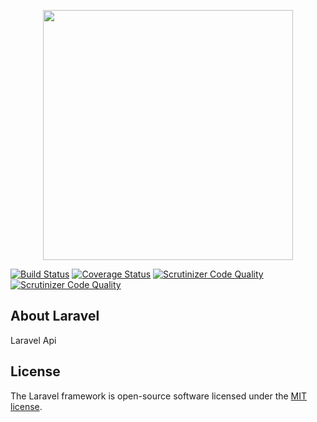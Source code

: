<p align="center"><img src="https://res.cloudinary.com/dtfbvvkyp/image/upload/v1566331377/laravel-logolockup-cmyk-red.svg" width="400"></p>

[![Build Status](https://travis-ci.org/fgoldoni/laravel-api.svg?branch=master)](https://travis-ci.org/fgoldoni/laravel-api)
[![Coverage Status](https://coveralls.io/repos/github/fgoldoni/laravel-api/badge.svg?branch=master)](https://coveralls.io/github/fgoldoni/laravel-api?branch=master)
[![Scrutinizer Code Quality](https://scrutinizer-ci.com/g/fgoldoni/laravel-api/badges/quality-score.png?b=master)](https://scrutinizer-ci.com/g/fgoldoni/laravel-api/?branch=master)
[![Scrutinizer Code Quality](https://scrutinizer-ci.com/g/fgoldoni/laravel-api/badges/quality-score.png?b=master)](https://scrutinizer-ci.com/g/fgoldoni/laravel-api/?branch=master)
## About Laravel

Laravel Api

## License

The Laravel framework is open-source software licensed under the [MIT license](https://opensource.org/licenses/MIT).
